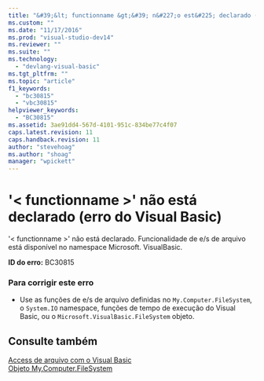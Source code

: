 ```yaml
---
title: "&#39;&lt; functionname &gt;&#39; n&#227;o est&#225; declarado (erro do Visual Basic) | Microsoft Docs"
ms.custom: ""
ms.date: "11/17/2016"
ms.prod: "visual-studio-dev14"
ms.reviewer: ""
ms.suite: ""
ms.technology: 
  - "devlang-visual-basic"
ms.tgt_pltfrm: ""
ms.topic: "article"
f1_keywords: 
  - "bc30815"
  - "vbc30815"
helpviewer_keywords: 
  - "BC30815"
ms.assetid: 3ae91dd4-567d-4101-951c-834be77c4f07
caps.latest.revision: 11
caps.handback.revision: 11
author: "stevehoag"
ms.author: "shoag"
manager: "wpickett"
---
```

# &#39;&lt; functionname &gt;&#39; n&#227;o est&#225; declarado (erro do Visual Basic)
'\< functionname \>' não está declarado. Funcionalidade de e\/s de arquivo está disponível no namespace Microsoft. VisualBasic.  
  
 **ID do erro:** BC30815  
  
### Para corrigir este erro  
  
-   Use as funções de e\/s de arquivo definidas no `My.Computer.FileSystem`, o `System.IO` namespace, funções de tempo de execução do Visual Basic, ou o `Microsoft.VisualBasic.FileSystem` objeto.  
  
## Consulte também  
 [Access de arquivo com o Visual Basic](/dotnet/visual-basic/developing-apps/programming/drives-directories-files/file-access)   
 [Objeto My.Computer.FileSystem](/dotnet/visual-basic/language-reference/objects/my-computer-filesystem-object)